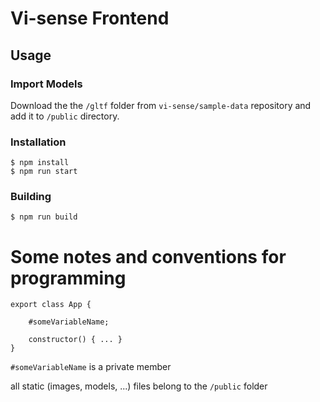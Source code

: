 # Vi-sense Frontend

## Usage

### Import Models

Download the the `/gltf` folder from `vi-sense/sample-data` repository and add it to `/public` directory.

### Installation

```
$ npm install 
$ npm run start
```

### Building

```
$ npm run build 
```



# Some notes and conventions for programming

```
export class App {

    #someVariableName;

    constructor() { ... }
}
```

`#someVariableName` is a private member

all static (images, models, ...) files belong to the `/public` folder